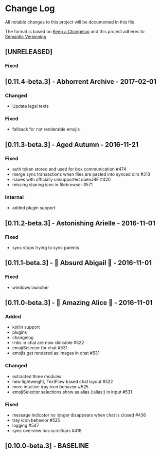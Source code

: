 # Change Log
All notable changes to this project will be documented in this file.

The format is based on [Keep a Changelog](http://keepachangelog.com/)
and this project adheres to [Semantic Versioning](http://semver.org/).

## [UNRELEASED]
### Fixed

## [0.11.4-beta.3] - Abhorrent Archive - 2017-02-01

### Changed
- Update legal texts

### Fixed
- fallback for not renderable emojis

## [0.11.3-beta.3] - Aged Autumn - 2016-11-21
### Fixed
- auth token stored and used for box communication #474
- merge sync transactions when files are pasted into synced dirs #313
- issues with officially unsupported openJRE #420
- missing sharing icon in filebrowser #571

### Internal
- added plugin support

## [0.11.2-beta.3] - Astonishing Arielle - 2016-11-01
### Fixed
- sync stops trying to sync parents

## [0.11.1-beta.3] - 🎃 Absurd Abigail 👻 - 2016-11-01
### Fixed
- windows launcher

## [0.11.0-beta.3] - 👻 Amazing Alice 🎃 - 2016-11-01
### Added
- kotlin support
- plugins
- changelog
- links in chat are now clickable #522
- emojiSelector for chat #531
- emojis get rendered as images in chat #531

### Changed
- extracted three modules
- new lightweight, TextFlow based chat layout #522
- more intuitive tray icon behavior #525
- emojiSelector selections show as alias (:alias:) in input #531

### Fixed
- message indicator no longer disappears when chat is closed #436
- tray icon behavior #525
- logging #547
- sync overview has scrollbars #418

## [0.10.0-beta.3] - BASELINE
